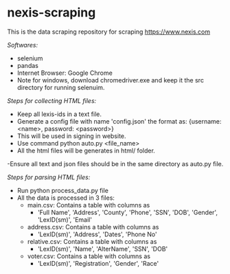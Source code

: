 # nexis-scraping

This is the data scraping repository for scraping https://www.nexis.com

*Softwares:*
- selenium 
- pandas
- Internet Browser: Google Chrome
- Note for windows, download chromedriver.exe and keep it the src directory for running selenuim.


*Steps for collecting HTML files:*

- Keep all lexis-ids in a text file.
- Generate a config file with name 'config.json' the format as: {username:\<name\>, password: \<password\>}
- This will be used in signing in website.
- Use command python auto.py <file_name>
- All the html files will be generates in html/ folder.

-Ensure all text and json files should be in the same directory as auto.py file.

*Steps for parsing HTML files:*

- Run python process_data.py file
- All the data is processed in 3 files:
  - main.csv: Contains a table with columns as
    - 'Full Name', 'Address', 'County', 'Phone', 'SSN', 'DOB', 'Gender', 'LexID(sm)', 'Email'
  - address.csv: Contains a table with columns as
    - 'LexID(sm)', 'Address', 'Dates', 'Phone No'
  - relative.csv: Contains a table with columns as 
    - 'LexID(sm)', 'Name', 'AlterName', 'SSN', 'DOB'
  - voter.csv: Contains a table with columns as
    - 'LexID(sm)', 'Registration', 'Gender', 'Race'
